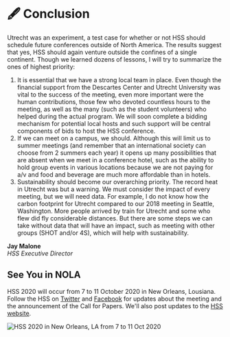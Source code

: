 # 🖋️ Conclusion

Utrecht was an experiment, a test case for whether or not HSS should schedule future conferences outside of North America. The results suggest that yes, HSS should again venture outside the confines of a single continent. Though we learned dozens of lessons, I will try to summarize the ones of highest priority:
1.	It is essential that we have a strong local team in place. Even though the financial support from the Descartes Center and Utrecht University was vital to the success of the meeting, even more important were the human contributions, those few who devoted countless hours to the meeting, as well as the many (such as the student volunteers) who helped during the actual program. We will soon complete a bidding mechanism for potential local hosts and such support will be central components of bids to host the HSS conference.
2.	If we can meet on a campus, we should. Although this will limit us to summer meetings (and remember that an international society can choose from 2 summers each year) it opens up many possibilities that are absent when we meet in a conference hotel, such as the ability to hold group events in various locations because we are not paying for a/v and food and beverage are much more affordable than in hotels.
3.	Sustainability should become our overarching priority. The record heat in Utrecht was but a warning. We must consider the impact of every meeting, but we will need data. For example, I do not know how the carbon footprint for Utrecht compared to our 2018 meeting in Seattle, Washington. More people arrived by train for Utrecht and some who flew did fly considerable distances. But there are some steps we can take without data that will have an impact, such as meeting with other groups (SHOT and/or 4S), which will help with sustainability.

**Jay Malone**<br>
*HSS Executive Director*

## See You in NOLA

HSS 2020 will occur from 7 to 11 October 2020 in New Orleans, Lousiana. Follow the HSS on [Twitter](https://twitter.com/hssonline) and [Facebook](https://facebook.com/historyofsciencesociety) for updates about the meeting and the announcement of the Call for Papers. We'll also post updates to the [HSS website](https://hssonline.org).

<div class="not-enlarged" v-on:click="enlarge" role="button">
<img class="nola"
sizes="(max-width: 1000px) 80vw, 650px"
srcset="
./New_Orleans_2020_1_bfujef_c_scalew_200.jpg 200w,
./New_Orleans_2020_1_bfujef_c_scalew_432.jpg 432w,
./New_Orleans_2020_1_bfujef_c_scalew_602.jpg 602w,
./New_Orleans_2020_1_bfujef_c_scalew_779.jpg 779w,
./New_Orleans_2020_1_bfujef_c_scalew_937.jpg 937w,
./New_Orleans_2020_1_bfujef_c_scalew_1100.jpg 1100w,
./New_Orleans_2020_1_bfujef_c_scalew_1249.jpg 1249w,
./New_Orleans_2020_1_bfujef_c_scalew_1388.jpg 1388w,
./New_Orleans_2020_1_bfujef_c_scalew_1528.jpg 1528w,
./New_Orleans_2020_1_bfujef_c_scalew_1659.jpg 1659w,
./New_Orleans_2020_1_bfujef_c_scalew_1790.jpg 1790w,
./New_Orleans_2020_1_bfujef_c_scalew_1916.jpg 1916w,
./New_Orleans_2020_1_bfujef_c_scalew_2039.jpg 2039w,
./New_Orleans_2020_1_bfujef_c_scalew_2168.jpg 2168w,
./New_Orleans_2020_1_bfujef_c_scalew_2294.jpg 2294w,
./New_Orleans_2020_1_bfujef_c_scalew_2418.jpg 2418w,
./New_Orleans_2020_1_bfujef_c_scalew_2532.jpg 2532w,
./New_Orleans_2020_1_bfujef_c_scalew_2637.jpg 2637w,
./New_Orleans_2020_1_bfujef_c_scalew_2762.jpg 2762w,
./New_Orleans_2020_1_bfujef_c_scalew_2800.jpg 2800w"
src="./New_Orleans_2020_1_bfujef_c_scalew_2800.jpg"
alt="HSS 2020 in New Orleans, LA from 7 to 11 Oct 2020">
</div>

<style scoped lang="stylus">

.not-enlarged
    background: none
    border: none
    display: flex
    margin: 1em auto
    cursor: zoom-in
    height: 500px
    transition: all .2s ease-out

.enlarge
    height: calc(100vh - 3.6rem)
    width: 100%
    position: fixed
    left: 0
    top: 0
    margin-top: 3.6rem
    cursor: zoom-out
    img
        margin: 0 auto

.nola
    display: block
    margin: 0 auto
    height: 100%
    width: auto



</style>

<script>
export default {
    methods: {
        enlarge: function() {
            const base = document.querySelector('.not-enlarged');
            base.classList.toggle('enlarge');
        }
    }
}
</script>